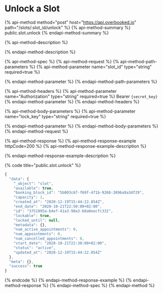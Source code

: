 # Unlock a Slot

{% api-method method="post" host="https://api.overbooked.io" path="/slots/:slot\_id/unlock" %}
{% api-method-summary %}
public.slot.unlock
{% endapi-method-summary %}

{% api-method-description %}

{% endapi-method-description %}

{% api-method-spec %}
{% api-method-request %}
{% api-method-path-parameters %}
{% api-method-parameter name="slot\_id" type="string" required=true %}

{% endapi-method-parameter %}
{% endapi-method-path-parameters %}

{% api-method-headers %}
{% api-method-parameter name="Authorization" type="string" required=true %}
Bearer `{secret_key}`
{% endapi-method-parameter %}
{% endapi-method-headers %}

{% api-method-body-parameters %}
{% api-method-parameter name="lock\_key" type="string" required=true %}

{% endapi-method-parameter %}
{% endapi-method-body-parameters %}
{% endapi-method-request %}

{% api-method-response %}
{% api-method-response-example httpCode=200 %}
{% api-method-response-example-description %}

{% endapi-method-response-example-description %}

{% code title="public.slot.unlock" %}
```javascript
{
  "data": {
    "_object": "slot",
    "available": true,
    "booking_block_id": "5b003c67-f69f-471b-9268-3896a9a3df29",
    "capacity": 1,
    "created_at": "2020-12-19T15:44:22.854Z",
    "end_date": "2020-10-21T22:50:00+02:00",
    "id": "3751095a-b4ef-41a3-98a3-b8a0eecfc332",
    "lockable": true,
    "locked_until": null,
    "metadata": {},
    "num_active_appointments": 0,
    "num_appointments": 0,
    "num_cancelled_appointments": 0,
    "start_date": "2020-10-21T22:30:00+02:00",
    "status": "active",
    "updated_at": "2020-12-19T15:44:22.854Z"
  },
  "meta": {},
  "success": true
}
```
{% endcode %}
{% endapi-method-response-example %}
{% endapi-method-response %}
{% endapi-method-spec %}
{% endapi-method %}

